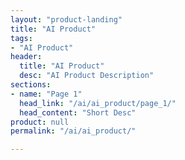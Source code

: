 ```yaml
---
layout: "product-landing"
title: "AI Product"
tags:
- "AI Product"
header:
  title: "AI Product"
  desc: "AI Product Description"
sections:
- name: "Page 1"
  head_link: "/ai/ai_product/page_1/"
  head_content: "Short Desc"
product: null
permalink: "/ai/ai_product/"

---
```

